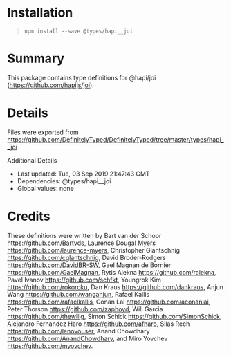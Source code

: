 # Installation
> `npm install --save @types/hapi__joi`

# Summary
This package contains type definitions for @hapi/joi (https://github.com/hapijs/joi).

# Details
Files were exported from https://github.com/DefinitelyTyped/DefinitelyTyped/tree/master/types/hapi__joi

Additional Details
 * Last updated: Tue, 03 Sep 2019 21:47:43 GMT
 * Dependencies: @types/hapi__joi
 * Global values: none

# Credits
These definitions were written by Bart van der Schoor <https://github.com/Bartvds>, Laurence Dougal Myers <https://github.com/laurence-myers>, Christopher Glantschnig <https://github.com/cglantschnig>, David Broder-Rodgers <https://github.com/DavidBR-SW>, Gael Magnan de Bornier <https://github.com/GaelMagnan>, Rytis Alekna <https://github.com/ralekna>, Pavel Ivanov <https://github.com/schfkt>, Youngrok Kim <https://github.com/rokoroku>, Dan Kraus <https://github.com/dankraus>, Anjun Wang <https://github.com/wanganjun>, Rafael Kallis <https://github.com/rafaelkallis>, Conan Lai <https://github.com/aconanlai>, Peter Thorson <https://github.com/zaphoyd>, Will Garcia <https://github.com/thewillg>, Simon Schick <https://github.com/SimonSchick>, Alejandro Fernandez Haro <https://github.com/afharo>, Silas Rech <https://github.com/lenovouser>, Anand Chowdhary <https://github.com/AnandChowdhary>, and Miro Yovchev <https://github.com/myovchev>.
